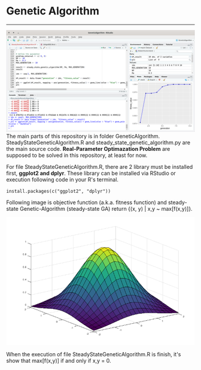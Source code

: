 # Genetic Algorithm
___
![](https://github.com/m-RezaFahlevi/GeneticAlgorithms/blob/main/GeneticAlgorithm/www/GeneticAlgorithminRStudio.png)
The main parts of this repository is in folder GeneticAlgorithm. SteadyStateGeneticAlgorithm.R and steady_state_genetic_algorithm.py are the main source code. **Real-Parameter Optimazation Problem** are supposed to be solved in this repository, at least for now.

For file SteadyStateGeneticAlgorithm.R, there are 2 library must be installed first, **ggplot2 and dplyr**. These library can be installed via RStudio or execution following code in your R's terminal.
```{r}
install.packages(c("ggplot2", "dplyr"))
```
Following image is objective function (a.k.a. fitness function) and  steady-state Genetic-Algorithm (steady-state GA) return {(x, y) | x,y ~ max[f(x,y)]}. 

![](https://github.com/m-RezaFahlevi/GeneticAlgorithms/blob/main/GeneticAlgorithm/www/standardnormaldistribution.png)

When the execution of file SteadyStateGeneticAlgorithm.R is finish, it's show that max[f(x,y)] if and only if x,y = 0.
